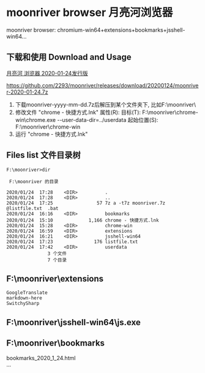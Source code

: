 # moonriver browser 月亮河浏览器
moonriver browser: chromium-win64+extensions+bookmarks+jsshell-win64...

## 下载和使用 Download and Usage

[月亮河 浏览器 2020-01-24发行版](/2293/moonriver/releases/tag/20200124)

https://github.com/2293/moonriver/releases/download/20200124/moonriver-2020-01-24.7z

1. 下载moonriver-yyyy-mm-dd.7z后解压到某个文件夹下, 比如F:\moonriver\
2. 修改文件 "chrome - 快捷方式.lnk" 属性(R):
目标(T): F:\moonriver\chrome-win\chrome.exe --user-data-dir=../userdata
起始位置(S): F:\moonriver\chrome-win  
3. 运行 "chrome - 快捷方式.lnk"

## Files list 文件目录树
```
F:\moonriver>dir

 F:\moonriver 的目录

2020/01/24  17:28    <DIR>          .
2020/01/24  17:28    <DIR>          ..
2020/01/24  17:25                57 7z a -t7z moonriver.7z @listfile.txt  .bat
2020/01/24  16:16    <DIR>          bookmarks
2020/01/24  15:10             1,166 chrome - 快捷方式.lnk
2020/01/24  15:28    <DIR>          chrome-win
2020/01/24  16:59    <DIR>          extensions
2020/01/24  16:21    <DIR>          jsshell-win64
2020/01/24  17:23               176 listfile.txt
2020/01/24  17:42    <DIR>          userdata
               3 个文件    
               7 个目录 
```

## F:\moonriver\extensions

```
GoogleTranslate
markdown-here
SwitchySharp
```

## F:\moonriver\jsshell-win64\js.exe

## F:\moonriver\bookmarks
bookmarks_2020_1_24.html  
...  